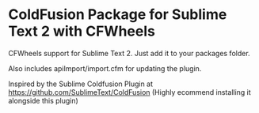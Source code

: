 # ColdFusion Package for Sublime Text 2 with CFWheels

CFWheels support for Sublime Text 2. Just add it to your packages folder.

Also includes apiImport/import.cfm for updating the plugin.

Inspired by the Sublime Coldfusion Plugin at https://github.com/SublimeText/ColdFusion (Highly ecommend installing it alongside this plugin)
